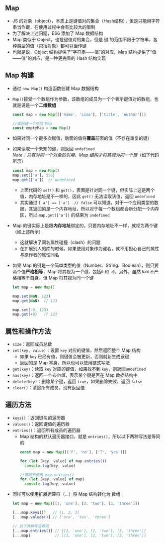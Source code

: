## Map
+ JS 的对象（object），本质上是键值对的集合（Hash结构），但是只能用字符串当作键，在使用过程中会有比较大的限制
+ 为了解决上述问题，ES6 添加了 Map 数据结构
+ Map 类似于 Object，也是键值对的集合，但是 键 的范围不限于字符串，各种类型的值（包括对象）都可以当作键
+ 也就是说，Object 结构提供了“字符串——值”的对应，Map 结构提供了“值——值”的对应，是一种更完善的 Hash 结构实现

## Map 构建
+ 通过 `new Map()` 构造函数创建 Map 数据结构
+ `Map()`接受一个数组作为参数，该数组的成员为一个个表示键值对的数组，也就是说是一个**二维数组**
  ```javascript
  const map = new Map([['name', 'Lisa'], ['title', 'Author']])

  //或创建一个空的 Map
  const emptyMap = new Map()
  ```
+ 如果对同一个键多次赋值，后面的值将**覆盖**前面的值（不存在重复的键）
+ 如果读取一个未知的键，则返回 `undefined`  
   *Note：只有对同一个对象的引用，Map 结构才将其视为同一个键*（如下代码所示）     

   ```javascript
   const map = new Map()
   map.set(['a'], 555)
   map.get(['a'])  // undefined
   ```    
   
   - 上面代码的 `set()` 和 `get()`，表面是针对同一个键，但实际上这是两个值，内存地址是不一样的，因此 `get()` 无法读取该值，返回 `undefined`    
   - 其实通过 `['a'] == ['a']  // false` 可以知道，对于一个应用类型的数据，其返回的是一个内存地址，所以对于每一个数组都会新分配一个内存区，所以 `map.get(['a'])` 的结果为 `undefined`    
+ Map 的键实际上是跟**内存地址**绑定的，只要内存地址不一样，就视为两个键（如上述所示）
  - 这就解决了同名属性碰撞（clash）的问题
  - 在扩展别人的库的时候，如果使用对象作为键名，就不用担心自己的属性与原作者的属性同名
+ 如果 Map 的键是一个简单类型的值（Number、String、Boolean），则只要两个值**严格相等**，Map 将其视为*一个值*，包括`0` 和 `-0`。另外，虽然 `NaN` 不严格相等于自身，但 Map 将其视为同一个键
  ```javascript
  let map = new Map()

  map.set(NaN, 123)
  map.get(NaN)  // 123

  map.set(-0, 123)
  map.get(+0)   // 123
  ```

## 属性和操作方法
+ `size`：返回成员总数
+ `set(key, value)`：设置 `key` 对应的键值，然后返回整个 Map 结构
  - 如果 `key` 已经有值，则键值会被更新，否则就新生成该键
  - 返回的是 Map 本身，所以也可以使用链式写法
+ `get(key)`：读取 `key` 对应的键值，如果找不到 `key`，则返回`undefined`
+ `has(key)`：返回一个*布尔值*，表示某个键是否在 Map 数据结构中
+ `delete(key)`：删除某个键，返回 `true`，如果删除失败，返回 `false`
+ `clear()`：清除所有成员，没有返回值

## 遍历方法
+ `keys()`：返回键名的遍历器
+ `values()`：返回键值的遍历器
+ `entries()`：返回所有成员的遍历器
  - Map 结构的默认遍历器接口，就是 `entries()`，所以以下两种写法是等同的
    ```javascript
    const map = new Map([['F', 'no'], ['T', 'yes']])

    for (let [key, value] of map.entries())
      console.log(key, value)

    //等同于使用 map.entries()
    for (let [key, value] of map) 
      console.log(key, value)
    ```
+ 同样可以使用扩展运算符（...）将 Map 结构转化为 数组
  ```javascript
  let map = new Map([[1, 'one'], [2, 'two'], [3, 'three']])

  [...map.keys()]   // [1, 2, 3]
  [...map.values()] // ['one', 'two', 'three']

  // 以下两种写法等同
  [...map.entries()] // [[1, 'one'], [2, 'two'], [3, 'three']]
  [...map]           // [[1, 'one'], [2, 'two'], [3, 'three']]
  ```